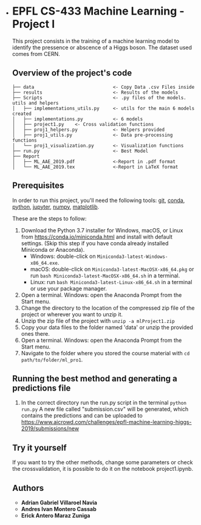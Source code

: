 - # EPFL CS-433 Machine Learning - Project I

  This project consists in the training of a machine learning model to identify the pressence or abscence of a Higgs boson. The dataset used comes from CERN.

  ## Overview of the project's code

  ```
  ├── data                             <- Copy Data .csv Files inside
  ├── results                          <- Results of the models
  ├── Scripts                          <- .py files of the models. utils and helpers
  │   ├── implementations_utils.py     <- utils for the main 6 models created
  │   ├── implementations.py           <- 6 models
  │   ├── project1.py    <- Cross validation functions
  │   ├── proj1_helpers.py             <- Helpers provided
  │   ├── proj1_utils.py               <- Data pre-processing functions
  │   └── proj1_visualization.py       <- Visualization functions
  ├── run.py                           <- Best Model
  ├── Report
  │   ├── ML_AAE_2019.pdf              <-Report in .pdf format
  │   └── ML_AAE_2019.tex              <-Report in LaTeX format
  ```

  ## Prerequisites

  In order to run this project, you'll need the following tools:
  [git], [conda], [python], [jupyter], [numpy], [matplotlib].

  [conda]: https://conda.io
  [python]: https://www.python.org
  [jupyter]: https://jupyter.org
  [git]: https://git-scm.com
  [numpy]: https://www.numpy.org
  [matplotlib]: https://matplotlib.org

  These are the steps to follow:

  1. Download the Python 3.7 installer for Windows, macOS, or Linux from <https://conda.io/miniconda.html> and install with default settings.
     (Skip this step if you have conda already installed Miniconda or Anaconda).
     - Windows: double-click on `Miniconda3-latest-Windows-x86_64.exe`.
     - macOS: double-click on `Miniconda3-latest-MacOSX-x86_64.pkg` or run `bash Miniconda3-latest-MacOSX-x86_64.sh` in a terminal.
     - Linux: run `bash Miniconda3-latest-Linux-x86_64.sh` in a terminal or use your package manager.
  2. Open a terminal.
     Windows: open the Anaconda Prompt from the Start menu.
  3. Change the directory to the location of the compressed zip file of the project or wherever you want to unzip it.
  4. Unzip the zip file of the project with `unzip -a mlProject1.zip`
  5. Copy your data files to the folder named 'data' or unzip the provided ones there.
  6. Open a terminal.
     Windows: open the Anaconda Prompt from the Start menu.
  7. Navigate to the folder where you stored the course material with `cd path/to/folder/ml_pro1`.

  ## Running the best method and generating a predictions file

  1. In the correct directory run the run.py script in the terminal `python run.py`
     A new file called "submission.csv" will be generated, which contains the predictions and can be uploaded to https://www.aicrowd.com/challenges/epfl-machine-learning-higgs-2019/submissions/new

  ## Try it yourself

  If you want to try the other methods, change some parameters or check the crossvalidation, it is possible to do it on the notebook project1.ipynb.

  ## Authors

  - **Adrian Gabriel Villaroel Navia**
  - **Andres Ivan Montero Cassab**
  - **Erick Antero Maraz Zuniga**
